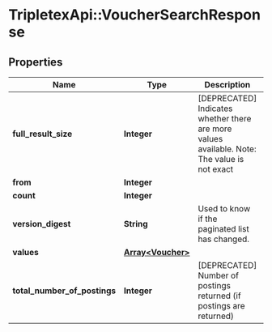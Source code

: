 # TripletexApi::VoucherSearchResponse

## Properties
Name | Type | Description | Notes
------------ | ------------- | ------------- | -------------
**full_result_size** | **Integer** | [DEPRECATED] Indicates whether there are more values available. Note: The value is not exact | [optional] 
**from** | **Integer** |  | [optional] 
**count** | **Integer** |  | [optional] 
**version_digest** | **String** | Used to know if the paginated list has changed. | [optional] 
**values** | [**Array&lt;Voucher&gt;**](Voucher.md) |  | [optional] 
**total_number_of_postings** | **Integer** | [DEPRECATED] Number of postings returned (if postings are returned) | [optional] 


